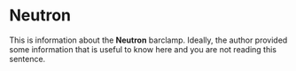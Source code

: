 # Neutron

This is information about the **Neutron** barclamp. Ideally, the author provided some information that is 
useful to know here and you are not reading this sentence.
